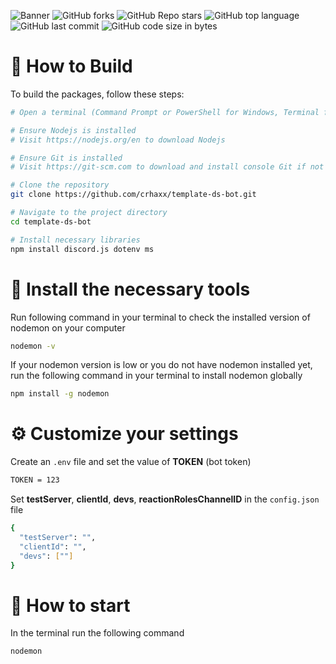 ![Banner](https://i.imgur.com/mTvDmP5.png)
![GitHub forks](https://img.shields.io/github/forks/crhaxx/template-ds-bot)
![GitHub Repo stars](https://img.shields.io/github/stars/crhaxx/template-ds-bot)
![GitHub top language](https://img.shields.io/github/languages/top/crhaxx/template-ds-bot)
![GitHub last commit](https://img.shields.io/github/last-commit/crhaxx/template-ds-bot)
![GitHub code size in bytes](https://img.shields.io/github/languages/code-size/crhaxx/template-ds-bot)

# 📝 How to Build

To build the packages, follow these steps:

```bash
# Open a terminal (Command Prompt or PowerShell for Windows, Terminal for macOS or Linux)

# Ensure Nodejs is installed
# Visit https://nodejs.org/en to download Nodejs

# Ensure Git is installed
# Visit https://git-scm.com to download and install console Git if not already installed

# Clone the repository
git clone https://github.com/crhaxx/template-ds-bot.git

# Navigate to the project directory
cd template-ds-bot

# Install necessary libraries
npm install discord.js dotenv ms
```

# 📄 Install the necessary tools

Run following command in your terminal to check the installed version of nodemon on your computer

```bash
nodemon -v
```

If your nodemon version is low or you do not have nodemon installed yet, run the following command in your terminal to install nodemon globally

```bash
npm install -g nodemon
```

# ⚙️ Customize your settings

Create an `.env` file and set the value of **TOKEN** (bot token)

```bash
TOKEN = 123
```

Set **testServer**, **clientId**, **devs**, **reactionRolesChannelID** in the `config.json` file

```bash
{
  "testServer": "",
  "clientId": "",
  "devs": [""]
}
```

# 🔑 How to start

In the terminal run the following command

```bash
nodemon
```
